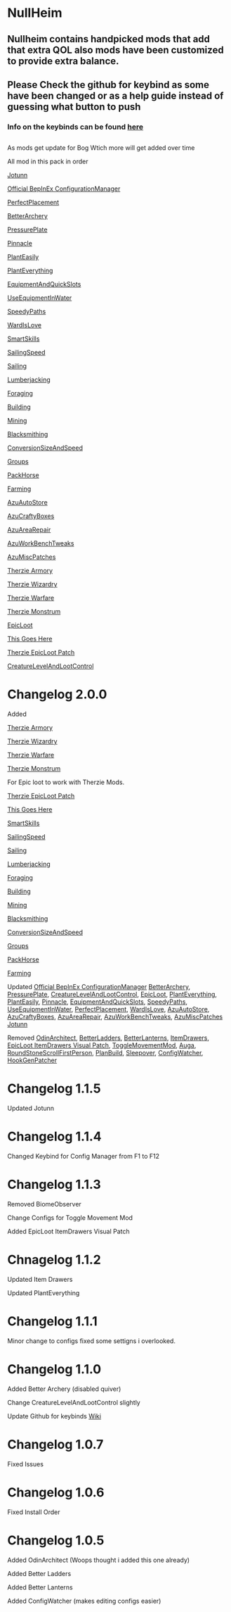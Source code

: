# NullHeim
## Nullheim contains handpicked mods that add that extra QOL also mods have been customized to provide extra balance.
## Please Check the github for keybind as some have been changed or as a help guide instead of guessing what button to push

### Info on the keybinds can be found [here](https://github.com/NullifiedUser/NullHeim/wiki) 
##
As mods get update for Bog Wtich more will get added over time


All mod in this pack in order

[Jotunn](https://thunderstore.io/c/valheim/p/ValheimModding/Jotunn)

[Official BepInEx ConfigurationManager](https://thunderstore.io/c/valheim/p/Azumatt/Official_BepInEx_ConfigurationManager)

[PerfectPlacement](https://thunderstore.io/c/valheim/p/Azumatt/PerfectPlacement)

[BetterArchery](https://thunderstore.io/c/valheim/p/ishid4/BetterArchery)

[PressurePlate](https://thunderstore.io/c/valheim/p/MSchmoecker/PressurePlate)

[Pinnacle](https://thunderstore.io/c/valheim/p/ComfyMods/Pinnacle)

[PlantEasily](https://thunderstore.io/c/valheim/p/Advize/PlantEasily)

[PlantEverything](https://thunderstore.io/c/valheim/p/Advize/PlantEverything)

[EquipmentAndQuickSlots](https://thunderstore.io/c/valheim/p/RandyKnapp/EquipmentAndQuickSlots)

[UseEquipmentInWater](https://thunderstore.io/c/valheim/p/RandyKnapp/EquipmentAndQuickSlots)

[SpeedyPaths](https://thunderstore.io/c/valheim/p/Nextek/SpeedyPaths)

[WardIsLove](https://thunderstore.io/c/valheim/p/Azumatt/WardIsLove)

[SmartSkills](https://thunderstore.io/c/valheim/p/Smoothbrain/SmartSkills)

[SailingSpeed](https://thunderstore.io/c/valheim/p/Smoothbrain/SailingSpeed)

[Sailing](https://thunderstore.io/c/valheim/p/Smoothbrain/Sailing)

[Lumberjacking](https://thunderstore.io/c/valheim/p/Smoothbrain/Lumberjacking)

[Foraging](https://thunderstore.io/c/valheim/p/Smoothbrain/Foraging)

[Building](https://thunderstore.io/c/valheim/p/Smoothbrain/Building)

[Mining](https://thunderstore.io/c/valheim/p/Smoothbrain/Mining)

[Blacksmithing](https://thunderstore.io/c/valheim/p/Smoothbrain/Blacksmithing)

[ConversionSizeAndSpeed](https://thunderstore.io/c/valheim/p/Smoothbrain/ConversionSizeAndSpeed)

[Groups](https://thunderstore.io/c/valheim/p/Smoothbrain/Groups)

[PackHorse](https://thunderstore.io/c/valheim/p/Smoothbrain/PackHorse)

[Farming](https://thunderstore.io/c/valheim/p/Smoothbrain/Farming)

[AzuAutoStore](https://thunderstore.io/c/valheim/p/Azumatt/AzuAutoStore)

[AzuCraftyBoxes](https://thunderstore.io/c/valheim/p/Azumatt/AzuCraftyBoxes)

[AzuAreaRepair](https://thunderstore.io/c/valheim/p/Azumatt/AzuAreaRepair)

[AzuWorkBenchTweaks](https://thunderstore.io/c/valheim/p/Azumatt/AzuWorkbenchTweaks)

[AzuMiscPatches](https://thunderstore.io/c/valheim/p/Azumatt/AzuMiscPatches/)

[Therzie  Armory](https://thunderstore.io/c/valheim/p/Therzie/Armory)

[Therzie  Wizardry](https://thunderstore.io/c/valheim/p/Therzie/Wizardry)

[Therzie  Warfare](https://thunderstore.io/c/valheim/p/Therzie/Warfare)

[Therzie  Monstrum](https://thunderstore.io/c/valheim/p/Therzie/Monstrum)

[EpicLoot](https://thunderstore.io/c/valheim/p/RandyKnapp/EpicLoot)

[This Goes Here](https://thunderstore.io/c/valheim/p/ASharpPen/This_Goes_Here)

[Therzie EpicLoot Patch](https://thunderstore.io/c/valheim/p/JewelHeim/EpicLoot_Therzie)

[CreatureLevelAndLootControl](https://thunderstore.io/c/valheim/p/Smoothbrain/CreatureLevelAndLootControl)



# Changelog 2.0.0

Added

[Therzie  Armory](https://thunderstore.io/c/valheim/p/Therzie/Armory)

[Therzie  Wizardry](https://thunderstore.io/c/valheim/p/Therzie/Wizardry)

[Therzie  Warfare](https://thunderstore.io/c/valheim/p/Therzie/Warfare)

[Therzie  Monstrum](https://thunderstore.io/c/valheim/p/Therzie/Monstrum)

For Epic loot to work with Therzie Mods.

[Therzie EpicLoot Patch](https://thunderstore.io/c/valheim/p/JewelHeim/EpicLoot_Therzie)

[This Goes Here](https://thunderstore.io/c/valheim/p/ASharpPen/This_Goes_Here)

[SmartSkills](https://thunderstore.io/c/valheim/p/Smoothbrain/SmartSkills)

[SailingSpeed](https://thunderstore.io/c/valheim/p/Smoothbrain/SailingSpeed)

[Sailing](https://thunderstore.io/c/valheim/p/Smoothbrain/Sailing)

[Lumberjacking](https://thunderstore.io/c/valheim/p/Smoothbrain/Lumberjacking)

[Foraging](https://thunderstore.io/c/valheim/p/Smoothbrain/Foraging)

[Building](https://thunderstore.io/c/valheim/p/Smoothbrain/Building)

[Mining](https://thunderstore.io/c/valheim/p/Smoothbrain/Mining)

[Blacksmithing](https://thunderstore.io/c/valheim/p/Smoothbrain/Blacksmithing)

[ConversionSizeAndSpeed](https://thunderstore.io/c/valheim/p/Smoothbrain/ConversionSizeAndSpeed)

[Groups](https://thunderstore.io/c/valheim/p/Smoothbrain/Groups)

[PackHorse](https://thunderstore.io/c/valheim/p/Smoothbrain/PackHorse)

[Farming](https://thunderstore.io/c/valheim/p/Smoothbrain/Farming)


Updated
[Official BepInEx ConfigurationManager](https://valheim.thunderstore.io/package/Azumatt/Official_BepInEx_ConfigurationManager)
[BetterArchery](https://valheim.thunderstore.io/package/ishid4/BetterArchery),
[PressurePlate](https://valheim.thunderstore.io/package/MSchmoecker/PressurePlate),
[CreatureLevelAndLootControl](https://valheim.thunderstore.io/package/Smoothbrain/CreatureLevelAndLootControl),
[EpicLoot](https://valheim.thunderstore.io/package/RandyKnapp/EpicLoot),
[PlantEverything](https://valheim.thunderstore.io/package/Advize/PlantEverything),
[PlantEasily](https://valheim.thunderstore.io/package/Advize/PlantEasily),
[Pinnacle](https://valheim.thunderstore.io/package/ComfyMods/Pinnacle),
[EquipmentAndQuickSlots](https://valheim.thunderstore.io/package/RandyKnapp/EquipmentAndQuickSlots),
[SpeedyPaths](https://valheim.thunderstore.io/package/Nextek/SpeedyPaths),
[UseEquipmentInWater](https://valheim.thunderstore.io/package/LVH-IT/UseEquipmentInWater),
[PerfectPlacement](https://valheim.thunderstore.io/package/Azumatt/PerfectPlacement),
[WardIsLove](https://valheim.thunderstore.io/package/Azumatt/WardIsLove),
[AzuAutoStore](https://valheim.thunderstore.io/package/Azumatt/AzuAutoStore),
[AzuCraftyBoxes](https://valheim.thunderstore.io/package/Azumatt/AzuCraftyBoxes),
[AzuAreaRepair](https://valheim.thunderstore.io/package/Azumatt/AzuAreaRepair),
[AzuWorkBenchTweaks](https://valheim.thunderstore.io/package/Azumatt/AzuWorkbenchTweaks),
[AzuMiscPatches](https://valheim.thunderstore.io/package/Azumatt/AzuMiscPatches)
[Jotunn](https://valheim.thunderstore.io/package/ValheimModding/Jotunn)


Removed
[OdinArchitect](https://valheim.thunderstore.io/package/OdinPlus/OdinArchitect),
[BetterLadders](https://valheim.thunderstore.io/package/Amar1729/BetterLadders),
[BetterLanterns](https://valheim.thunderstore.io/package/OdinPlus/BetterLanterns),
[ItemDrawers](https://valheim.thunderstore.io/package/makail/ItemDrawers),
[EpicLoot ItemDrawers Visual Patch](https://valheim.thunderstore.io/package/xkyouchoux/EpicLoot_ItemDrawers_Visual_Patch),
[ToggleMovementMod](https://valheim.thunderstore.io/package/GetOffMyLawn/ToggleMovementMod),
[Auga](https://valheim.thunderstore.io/package/RandyKnapp/Auga),
[RoundStoneScrollFirstPerson](https://valheim.thunderstore.io/package/RoundStone/RoundStoneScrollFirstPerson),
[PlanBuild](https://valheim.thunderstore.io/package/MathiasDecrock/PlanBuild),
[Sleepover](https://valheim.thunderstore.io/package/kinghfb/Sleepover),
[ConfigWatcher](https://valheim.thunderstore.io/package/Smoothbrain/ConfigWatcher),
[HookGenPatcher](https://valheim.thunderstore.io/package/ValheimModding/HookGenPatcher)


# Changelog 1.1.5

Updated Jotunn


# Changelog 1.1.4

Changed Keybind for Config Manager from F1 to F12


# Changelog 1.1.3

Removed BiomeObserver

Change Configs for Toggle Movement Mod

Added EpicLoot ItemDrawers Visual Patch



# Chnagelog 1.1.2

Updated Item Drawers

Updated PlantEverything

# Changelog 1.1.1

Minor change to configs fixed some settigns i overlooked.

# Changelog 1.1.0

Added Better Archery (disabled quiver)

Change CreatureLevelAndLootControl slightly

Update Github for keybinds [Wiki](https://github.com/NullifiedUser/NullHeim/wiki) 

# Changelog 1.0.7
Fixed Issues

# Changelog 1.0.6

Fixed Install Order

# Changelog 1.0.5

Added OdinArchitect (Woops thought i added this one already)

Added Better Ladders

Added Better Lanterns

Added ConfigWatcher (makes editing configs easier)
